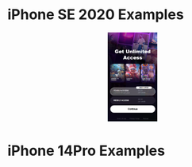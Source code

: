 # iPhone SE 2020 Examples

<p align="center">
 <img src="https://raw.githubusercontent.com/artyomkorshykau/bp-mobile.test/assets/ip-se/en.png" width="100">
</p>

# iPhone 14Pro Examples

<p align="center">
 
</p>

